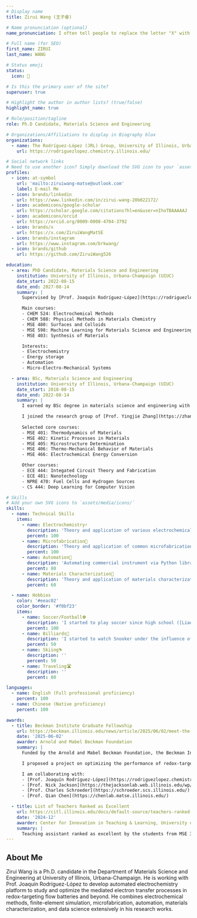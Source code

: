 ```yaml
---
# Display name
title: Zirui Wang (王子睿)

# Name pronunciation (optional)
name_pronunciation: I often tell people to replace the letter "X" with "Z" in the word "X-ray" to remember/pronouce my name

# Full name (for SEO)
first_name: ZIRUI
last_name: WANG

# Status emoji
status:
  icon: 🦈

# Is this the primary user of the site?
superuser: true

# Highlight the author in author lists? (true/false)
highlight_name: true

# Role/position/tagline
role: Ph.D Candidate, Materials Science and Engineering

# Organizations/Affiliations to display in Biography blox
organizations:
  - name: The Rodríguez-López (JRL) Group, University of Illinois, Urbana-Champaign
    url: https://rodriguezlopez.chemistry.illinois.edu/

# Social network links
# Need to use another icon? Simply download the SVG icon to your `assets/media/icons/` folder.
profiles:
  - icon: at-symbol
    url: 'mailto:ziruiwang-matse@outlook.com'
    label: E-mail Me
  - icon: brands/linkedin
    url: https://www.linkedin.com/in/zirui-wang-20b022172/
  - icon: academicons/google-scholar
    url: https://scholar.google.com/citations?hl=en&user=nIhoTBAAAAAJ
  - icon: academicons/orcid
    url: https://orcid.org/0009-0008-4704-3792
  - icon: brands/x
    url: https://x.com/ZiruiWangMatSE
  - icon: brands/instagram
    url: https://www.instagram.com/brkwang/
  - icon: brands/github
    url: https://github.com/ZiruiWang526

education:
  - area: PhD Candidate, Materials Science and Engineering
    institution: University of Illinois, Urbana-Champaign (UIUC)
    date_start: 2022-08-15
    date_end: 2027-08-14
    summary: |
      Supervised by [Prof. Joaquín Rodríguez-López](https://rodriguezlopez.chemistry.illinois.edu/), I'm working on automated, high-throughput electrochemical characterization of energy storage materials for redox-flow batteries and beyond. I combine electrochemical methods, automation, micro- and nano-fabrication, finite-element analysis, and data science in my research works.

      Main courses:
      - CHEM 524: Electrochemical Methods
      - CHEM 588: Physical Methods in Materials Chemistry
      - MSE 480: Surfaces and Colloids
      - MSE 598: Machine Learning for Materials Science and Engineering
      - MSE 403: Synthesis of Materials

      Interests:
      - Electrochemistry 
      - Energy storage
      - Automation
      - Micro-Electro-Mechanical Systems

  - area: BSc, Materials Science and Engineering
    institution: University of Illinois, Urbana-Champaign (UIUC)
    date_start: 2018-08-15
    date_end: 2022-08-14
    summary: |
      I earned my BSc degree in materials science and engineering with high honor. I also held a declared minor in electrical engineering. My focus area was microelectronics and electronic properties of semiconducting materials.

      I joined the research group of [Prof. Yingjie Zhang](https://zhang.matse.illinois.edu/) as an undergraduate researcher in the summer of 2021. I worked on developing an encoder-decoder convolutional neural network for nanoscale surface profiling with enhanced precision. This work has been published in [Nano Letters](https://doi.org/10.1021/acs.nanolett.3c04712) and was selected as the journal cover. This experience offered me much more than a publication, but my interest in research, and was part of the reason why I decided to pursue a Ph.D. degree. I not only learned the principle of convolutional neural network, which is something I had very little experience with when I started the project, but also managed to apply the knowledge to tackle scientific problems.
      
      Selected core courses:
      - MSE 401: Thermodynamics of Materials
      - MSE 402: Kinetic Processes in Materials
      - MSE 405: Microstructure Determination
      - MSE 406: Thermo-Mechanical Behavior of Materials
      - MSE 466: Electrochemical Energy Conversion

      Other courses:
      - ECE 444: Integated Circuit Theory and Fabrication
      - ECE 481: Nanotechnology
      - NPRE 470: Fuel Cells and Hydrogen Sources
      - CS 444: Deep Learning for Computer Vision

# Skills
# Add your own SVG icons to `assets/media/icons/`
skills:
  - name: Technical Skills
    items:
      - name: Electrochemistry⚡
        description: 'Theory and application of various electrochemical methods such as cyclic voltammetry (CV), chronoamperometry, bulk electrolysis, etc. Finite-element simulations of electrochemical processes via COMSOL multiphysics'
        percent: 100
      - name: Microfabrication🧷
        description: 'Theory and application of common microfabrication processes such as computer-aided design, photolithography, physical vapor deposition, chemical vapor deposition, dry etch, wet etch, wafer bonding, and device packaging.'
        percent: 100
      - name: Automation🤖
        description: 'Automating commercial instrument via Python libraries. Hardware control via microcontrollers such as Arduino and Raspberry pi.'
        percent: 80
      - name: Materials Characterization🔎
        description: 'Theory and application of materials characterization methods such as Raman spectroscopy, scanning electron microscopy, and atomic force microscopy.'
        percent: 60

  - name: Hobbies
    color: '#eeac02'
    color_border: '#f0bf23'
    items:
      - name: Soccer/Football⚽
        description: 'I started to play soccer since high school ([Liaoning Province Shiyan High School](https://www.lnsyzx.cn/)) and was part of the club soccer team. I am currently in a Chinese student-organized soccer team of UIUC, CFA, also a part of the student organization under the same name. My position on the field is left back, and [Andrew Robertson](https://en.wikipedia.org/wiki/Andy_Robertson) is my idol. I am also an avid supporter of [Liverpool Football Club](https://www.liverpoolfc.com/), also known as "[the KOP](https://en.wikipedia.org/wiki/Anfield)." The motto of Liverpool Football Club, "You will never walk alone" always motivates me.'
        percent: 100
      - name: Billiards🎱
        description: 'I started to watch Snooker under the influence of my dad since elementary school. I enjoy watching the games of [Neil Robertson](https://en.wikipedia.org/wiki/Neil_Robertson), [Mark Selby](https://en.wikipedia.org/wiki/Mark_Selby), and [John Higgins](https://en.wikipedia.org/wiki/John_Higgins).'
        percent: 50
      - name: Skiing⛷️
        description: ''
        percent: 50
      - name: Traveling🛣️
        description: ''
        percent: 80

languages:
  - name: English (Full professional proficiency)
    percent: 100
  - name: Chinese (Native proficiency)
    percent: 100

awards:
  - title: Beckman Institute Graduate Fellowship
    url: https://beckman.illinois.edu/news/article/2025/06/02/meet-the-2025-beckman-institute-graduate-fellows
    date: '2025-06-02'
    awarder: Arnold and Mabel Beckman Foundation
    summary: |
      Funded by the Arnold and Mabel Beckman Foundation, the Beckman Institute Graduate Fellowship supports M.A., M.S., or Ph.D.-level students conducting interdisciplinary research.

      I proposed a project on optimizing the performance of redox-targeting flow batteries, guided by an automated electrochemistry platform and Bayesian optimization.

      I am collaborating with:
      - [Prof. Joaquín Rodríguez-López](https://rodriguezlopez.chemistry.illinois.edu/)
      - [Prof. Nick Jackson](https://thejacksonlab.web.illinois.edu/wp/)
      - [Prof. Charles Schroeder](https://schroeder.scs.illinois.edu/)
      - [Prof. Qian Chen](https://chenlab.matse.illinois.edu/)

  - title: List of Teachers Ranked as Excellent
    url: https://citl.illinois.edu/docs/default-source/teachers-ranked-as-excellent/tre-2024-fall.pdf
    date: '2024-12'
    awarder: Center for Innovation in Teaching & Learning, University of Illinois, Urbana-Champaign
    summary: |
      Teaching assistant ranked as excellent by the students from MSE 307 (Materials Laboratory)
---
```


## About Me

Zirui Wang is a Ph.D. candidate in the Department of Materials Science and Engineering at University of Illinois, Urbana-Champaign. He is working with Prof. Joaquín Rodríguez-López to develop automated electrochemistry platform to study and optimize the mediated electron transfer processes in redox-targeting flow batteries and beyond. He combines electrochemical methods, finite-element simulation, microfabrication, automation, materials characterization, and data science extensively in his research works.